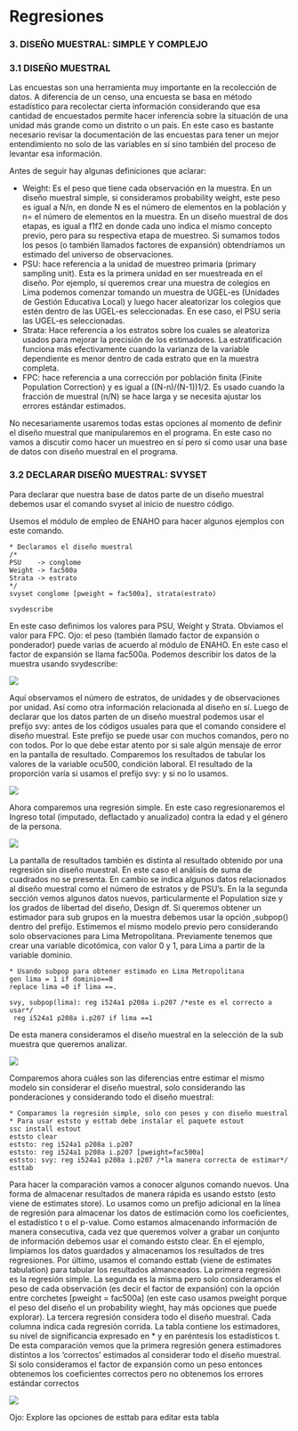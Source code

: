 # Regresiones

### 3. DISEÑO MUESTRAL: SIMPLE Y COMPLEJO

### 3.1 DISEÑO MUESTRAL

Las encuestas son una herramienta muy importante en la recolección de datos. A diferencia de un censo, una encuesta se basa en método estadístico para recolectar cierta información considerando que esa cantidad de encuestados permite hacer inferencia sobre la situación de una unidad más grande como un distrito o un país. En este caso es bastante necesario revisar la documentación de las encuestas para tener un mejor entendimiento no solo de las variables en sí sino también del proceso de levantar esa información.

Antes de seguir hay algunas definiciones que aclarar:

- Weight: Es el peso que tiene cada observación en la muestra. En un diseño muestral simple, si consideramos probability weight, este peso es igual a N/n, en donde N es el número de elementos en la población y n= el número de elementos en la muestra. En un diseño muestral de dos etapas, es igual a f1f2 en donde cada uno indica el mismo concepto previo, pero para su respectiva etapa de muestreo. Si sumamos todos los pesos (o también llamados factores de expansión) obtendríamos un estimado del universo de observaciones.
- PSU: hace referencia a la unidad de muestreo primaria (primary sampling unit). Esta es la primera unidad en ser muestreada en el diseño. Por ejemplo, si queremos crear una muestra de colegios en Lima podemos comenzar tomando un muestra de UGEL-es (Unidades de Gestión Educativa Local) y luego hacer aleatorizar los colegios que estén dentro de las UGEL-es seleccionadas. En ese caso, el PSU sería las UGEL-es seleccionadas.
- Strata: Hace referencia a los estratos sobre los cuales se aleatoriza usados para mejorar la precisión de los estimadores. La estratificación funciona más efectivamente cuando la varianza de la variable dependiente es menor dentro de cada estrato que en la muestra completa.
- FPC: hace referencia a una corrección por población finita (Finite Population Correction) y es igual a ((N-n)/(N-1))1/2. Es usado cuando la fracción de muestral (n/N) se hace larga y se necesita ajustar los errores estándar estimados.

No necesariamente usaremos todas estas opciones al momento de definir el diseño muestral que manipularemos en el programa. En este caso no vamos a discutir como hacer un muestreo en sí pero sí como usar una base de datos con diseño muestral en el programa.

### 3.2 DECLARAR DISEÑO MUESTRAL: SVYSET

Para declarar que nuestra base de datos parte de un diseño muestral debemos usar el comando svyset al inicio de nuestro código.

Usemos el módulo de empleo de ENAHO para hacer algunos ejemplos con este comando.

```
* Declaramos el diseño muestral
/*
PSU    -> conglome
Weight -> fac500a
Strata -> estrato
*/
svyset conglome [pweight = fac500a], strata(estrato)

svydescribe
```

En este caso definimos los valores para PSU, Weight y Strata. Obviamos el valor para FPC. Ojo: el peso (también llamado factor de expansión o ponderador) puede varias de acuerdo al módulo de ENAHO. En este caso el factor de expansión se llama fac500a. Podemos describir los datos de la muestra usando svydescribe:

![](https://scontent.flim30-1.fna.fbcdn.net/v/t39.30808-6/332207280_968700837377417_1232000091057440058_n.jpg?_nc_cat=102&ccb=1-7&_nc_sid=730e14&_nc_ohc=YfZ9Tu3NmJYAX8HQQBl&tn=Xc4MjXoFM9qCnvxH&_nc_ht=scontent.flim30-1.fna&oh=00_AfDWFFvXAR-w5rRGKsW6mZ0JXoR9SCtMjfGv8opn-zKkBg&oe=6400D15D)

Aquí observamos el número de estratos, de unidades y de observaciones por unidad. Así como otra información relacionada al diseño en sí. Luego de declarar que los datos parten de un diseño muestral podemos usar el prefijo svy: antes de los códigos usuales para que el comando considere el diseño muestral. Este prefijo se puede usar con muchos comandos, pero no con todos. Por lo que debe estar atento por si sale algún mensaje de error en la pantalla de resultado.
Comparemos los resultados de tabular los valores de la variable ocu500, condición laboral. El resultado de la proporción varía si usamos el prefijo svy: y si no lo usamos.

![](https://scontent.flim30-1.fna.fbcdn.net/v/t39.30808-6/332458546_727453232087662_6973135303171896980_n.jpg?_nc_cat=110&ccb=1-7&_nc_sid=730e14&_nc_ohc=P_36kD9JKn8AX_L9hij&tn=Xc4MjXoFM9qCnvxH&_nc_ht=scontent.flim30-1.fna&oh=00_AfDzWZhWRLU7cp9mXkRwZFYH7G5fdNb7Mou4-vrJ1-uZ7g&oe=64002288)

Ahora comparemos una regresión simple. En este caso regresionaremos el Ingreso total (imputado, deflactado y anualizado) contra la edad y el género de la persona. 

![](https://scontent.flim30-1.fna.fbcdn.net/v/t39.30808-6/332383634_730923441849935_1301476409521845292_n.jpg?_nc_cat=101&ccb=1-7&_nc_sid=730e14&_nc_ohc=uFwu2vx947MAX-OXx13&_nc_ht=scontent.flim30-1.fna&oh=00_AfA6NBXfBADM_-kQ0xHquuciBmAjm7D4hPsloogdLLxrFA&oe=6400A926)

La pantalla de resultados también es distinta al resultado obtenido por una regresión sin diseño muestral. En este caso el análisis de suma de cuadrados no se presenta. En cambio se indica algunos datos relacionados al diseño muestral como el número de estratos y de PSU’s. En la la segunda sección vemos algunos datos nuevos, particularmente el Population size y los grados de libertad del diseño, Design df.
Si queremos obtener un estimador para sub grupos en la muestra debemos usar la opción ,subpop() dentro del prefijo. Estimemos el mismo modelo previo pero considerando solo observaciones para Lima Metropolitana. Previamente tenemos que crear una variable dicotómica, con valor 0 y 1, para Lima a partir de la variable dominio.

```
* Usando subpop para obtener estimado en Lima Metropolitana
gen lima = 1 if dominio==8
replace lima =0 if lima ==.

svy, subpop(lima): reg i524a1 p208a i.p207 /*este es el correcto a usar*/
 reg i524a1 p208a i.p207 if lima ==1 
```
De esta manera consideramos el diseño muestral en la selección de la sub muestra que queremos analizar.

![](https://scontent.flim30-1.fna.fbcdn.net/v/t39.30808-6/332704201_6526145194081169_5267579352437812845_n.jpg?_nc_cat=105&ccb=1-7&_nc_sid=730e14&_nc_ohc=SAtNsR7KCu0AX_HTfTs&_nc_ht=scontent.flim30-1.fna&oh=00_AfBnMpXMVhNsk54Zch1lLLRpIzdr4Q9dWDRJ9jkyW8TksA&oe=63FF74CD)

Comparemos ahora cuáles son las diferencias entre estimar el mismo modelo sin considerar el diseño muestral, solo considerando las ponderaciones y considerando todo el diseño muestral:

```
* Comparamos la regresión simple, solo con pesos y con diseño muestral
* Para usar eststo y esttab debe instalar el paquete estout
ssc install estout
eststo clear
eststo: reg i524a1 p208a i.p207
eststo: reg i524a1 p208a i.p207 [pweight=fac500a]
eststo: svy: reg i524a1 p208a i.p207 /*la manera correcta de estimar*/
esttab
```

Para hacer la comparación vamos a conocer algunos comando nuevos. Una forma de almacenar resultados de manera rápida es usando eststo (esto viene de estimates store). Lo usamos como un prefijo adicional en la línea de regresión para almacenar los datos de estimación como los coeficientes, el estadístico t o el p-value. Como estamos almacenando información de manera consecutiva, cada vez que queremos volver a grabar un conjunto de información debemos usar el comando eststo clear. En el ejemplo, limpiamos los datos guardados y almacenamos los resultados de tres regresiones. Por último, usamos el comando esttab (viene de estimates tabulation) para tabular los resultados almanceados. La primera regresión es la regresión simple. La segunda es la misma pero solo consideramos el peso de cada observación (es decir el factor de expansión) con la opción entre corchetes [pweight = fac500a] (en este caso usamos pweight porque el peso del diseño el un probability wieght, hay más opciones que puede explorar). La tercera regresión considera todo el diseño muestral.
Cada columna indica cada regresión corrida. La tabla contiene los estimadores, su nivel de significancia expresado en * y en paréntesis los estadísticos t. De esta comparación vemos que la primera regresión genera estimadores distintos a los ‘correctos’ estimados al considerar todo el diseño muestral. Si solo consideramos el factor de expansión como un peso entonces obtenemos los coeficientes correctos pero no obtenemos los errores estándar correctos

![](https://scontent.flim30-1.fna.fbcdn.net/v/t39.30808-6/326760116_513909834229033_6073462900597834061_n.jpg?_nc_cat=105&ccb=1-7&_nc_sid=730e14&_nc_ohc=kjkVJYAzmzsAX9FXOMU&tn=Xc4MjXoFM9qCnvxH&_nc_ht=scontent.flim30-1.fna&oh=00_AfCRqz_dfNyce3WKdJRGFax75Q1YS5hDlIjSRATlk4kl7w&oe=63FFB74C)

Ojo: Explore las opciones de esttab para editar esta tabla